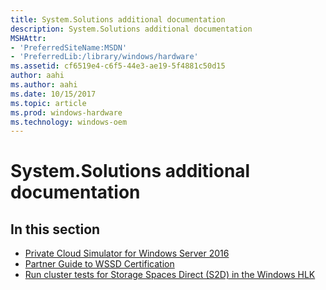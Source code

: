 ```yaml
---
title: System.Solutions additional documentation
description: System.Solutions additional documentation
MSHAttr:
- 'PreferredSiteName:MSDN'
- 'PreferredLib:/library/windows/hardware'
ms.assetid: cf6519e4-c6f5-44e3-ae19-5f4881c50d15
author: aahi
ms.author: aahi
ms.date: 10/15/2017
ms.topic: article
ms.prod: windows-hardware
ms.technology: windows-oem
---
```


# System.Solutions additional documentation


## <span id="in_this_section"></span>In this section


-   [Private Cloud Simulator for Windows Server 2016](private-cloud-simulator.md)
-   [Partner Guide to WSSD Certification](partner-guide-to-wssd-certification.md)
-   [Run cluster tests for Storage Spaces Direct (S2D) in the Windows HLK](run-cluster-tests-for-storage-spaces-direct-in-the-windows-hlk.md)

 

 






